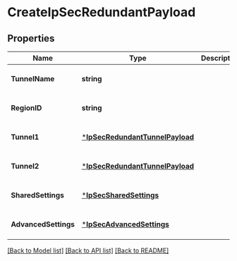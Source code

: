 # CreateIpSecRedundantPayload

## Properties
Name | Type | Description | Notes
------------ | ------------- | ------------- | -------------
**TunnelName** | **string** |  | [optional] [default to null]
**RegionID** | **string** |  | [optional] [default to null]
**Tunnel1** | [***IpSecRedundantTunnelPayload**](IPSecRedundantTunnelPayload.md) |  | [optional] [default to null]
**Tunnel2** | [***IpSecRedundantTunnelPayload**](IPSecRedundantTunnelPayload.md) |  | [optional] [default to null]
**SharedSettings** | [***IpSecSharedSettings**](IPSecSharedSettings.md) |  | [optional] [default to null]
**AdvancedSettings** | [***IpSecAdvancedSettings**](IPSecAdvancedSettings.md) |  | [optional] [default to null]

[[Back to Model list]](../README.md#documentation-for-models) [[Back to API list]](../README.md#documentation-for-api-endpoints) [[Back to README]](../README.md)

